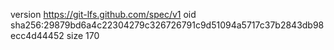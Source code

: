 version https://git-lfs.github.com/spec/v1
oid sha256:29879bd6a4c22304279c326726791c9d51094a5717c37b2843db98ecc4d44452
size 170
